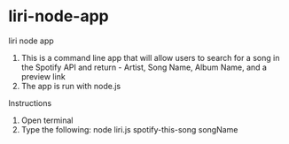 # liri-node-app
liri node app
1. This is a command line app that will allow users to search for a song in the Spotify API and return - Artist, Song Name, Album Name, and a preview link
2. The app is run with node.js

Instructions
1. Open terminal
2. Type the following: node liri.js spotify-this-song songName
